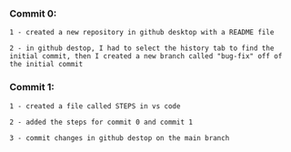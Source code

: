 ### Commit 0:

    1 - created a new repository in github desktop with a README file

    2 - in github destop, I had to select the history tab to find the initial commit, then I created a new branch called "bug-fix" off of the initial commit

### Commit 1:

    1 - created a file called STEPS in vs code

    2 - added the steps for commit 0 and commit 1

    3 - commit changes in github destop on the main branch
